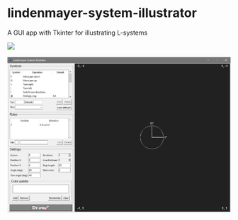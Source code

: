 # lindenmayer-system-illustrator
A GUI app with Tkinter for illustrating L-systems 

![](https://vexlio.com/blog/drawing-simple-organics-with-l-systems/banner.png)

![](https://raw.githubusercontent.com/Fliipzy/lindenmayer-system-illustrator/master/screenshots/screen01.jpg)
